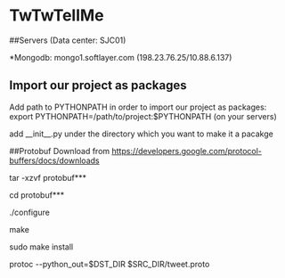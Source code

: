 # TwTwTellMe

##Servers (Data center: SJC01)

*Mongodb: mongo1.softlayer.com (198.23.76.25/10.88.6.137)

## Import our project as packages
Add path to PYTHONPATH in order to import our project as packages: export PYTHONPATH=/path/to/project:$PYTHONPATH (on your servers)

add \_\_init\_\_.py under the directory which you want to make it a pacakge

##Protobuf
Download from https://developers.google.com/protocol-buffers/docs/downloads

tar -xzvf protobuf***

cd protobuf***

./configure

make

sudo make install

protoc --python_out=$DST_DIR $SRC_DIR/tweet.proto

